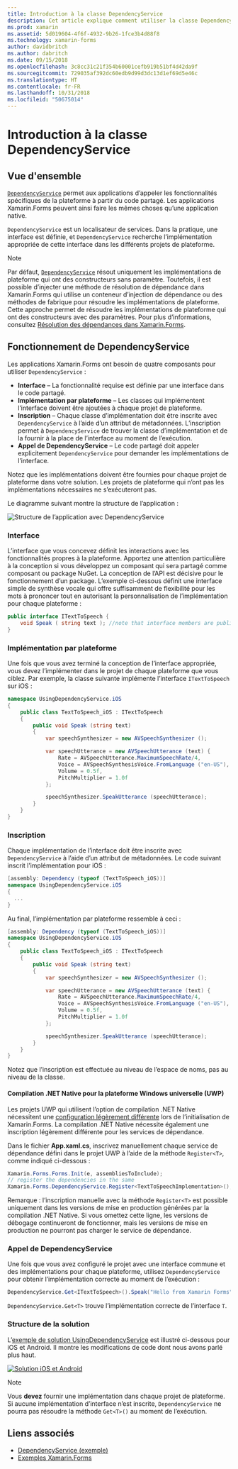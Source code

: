```yaml
---
title: Introduction à la classe DependencyService
description: Cet article explique comment utiliser la classe DependencyService de Xamarin.Forms pour accéder aux fonctionnalités natives de chaque plateforme.
ms.prod: xamarin
ms.assetid: 5d019604-4f6f-4932-9b26-1fce3b4d88f8
ms.technology: xamarin-forms
author: davidbritch
ms.author: dabritch
ms.date: 09/15/2018
ms.openlocfilehash: 3c8cc31c21f354b60001cefb919b51bf4d42da9f
ms.sourcegitcommit: 729035af392dc60edb9d99d3dc13d1ef69d5e46c
ms.translationtype: HT
ms.contentlocale: fr-FR
ms.lasthandoff: 10/31/2018
ms.locfileid: "50675014"
---
```

# <a name="introduction-to-dependencyservice"></a>Introduction à la classe DependencyService

## <a name="overview"></a>Vue d'ensemble

[`DependencyService`](xref:Xamarin.Forms.DependencyService) permet aux applications d’appeler les fonctionnalités spécifiques de la plateforme à partir du code partagé. Les applications Xamarin.Forms peuvent ainsi faire les mêmes choses qu’une application native.

`DependencyService` est un localisateur de services. Dans la pratique, une interface est définie, et `DependencyService` recherche l’implémentation appropriée de cette interface dans les différents projets de plateforme.

> [!NOTE]
> Par défaut, [`DependencyService`](xref:Xamarin.Forms.DependencyService) résout uniquement les implémentations de plateforme qui ont des constructeurs sans paramètre. Toutefois, il est possible d’injecter une méthode de résolution de dépendance dans Xamarin.Forms qui utilise un conteneur d’injection de dépendance ou des méthodes de fabrique pour résoudre les implémentations de plateforme. Cette approche permet de résoudre les implémentations de plateforme qui ont des constructeurs avec des paramètres. Pour plus d’informations, consultez [Résolution des dépendances dans Xamarin.Forms](~/xamarin-forms/internals/dependency-resolution.md).

## <a name="how-dependencyservice-works"></a>Fonctionnement de DependencyService

Les applications Xamarin.Forms ont besoin de quatre composants pour utiliser `DependencyService` :

- **Interface** &ndash; La fonctionnalité requise est définie par une interface dans le code partagé.
- **Implémentation par plateforme** &ndash; Les classes qui implémentent l’interface doivent être ajoutées à chaque projet de plateforme.
- **Inscription** &ndash; Chaque classe d’implémentation doit être inscrite avec `DependencyService` à l’aide d’un attribut de métadonnées. L’inscription permet à `DependencyService` de trouver la classe d’implémentation et de la fournir à la place de l’interface au moment de l’exécution.
- **Appel de DependencyService** &ndash; Le code partagé doit appeler explicitement `DependencyService` pour demander les implémentations de l’interface.

Notez que les implémentations doivent être fournies pour chaque projet de plateforme dans votre solution. Les projets de plateforme qui n’ont pas les implémentations nécessaires ne s’exécuteront pas.

Le diagramme suivant montre la structure de l’application :

![](introduction-images/overview-diagram.png "Structure de l’application avec DependencyService")

### <a name="interface"></a>Interface

L’interface que vous concevez définit les interactions avec les fonctionnalités propres à la plateforme. Apportez une attention particulière à la conception si vous développez un composant qui sera partagé comme composant ou package NuGet. La conception de l’API est décisive pour le fonctionnement d’un package. L’exemple ci-dessous définit une interface simple de synthèse vocale qui offre suffisamment de flexibilité pour les mots à prononcer tout en autorisant la personnalisation de l’implémentation pour chaque plateforme :

```csharp
public interface ITextToSpeech {
    void Speak ( string text ); //note that interface members are public by default
}
```

### <a name="implementation-per-platform"></a>Implémentation par plateforme

Une fois que vous avez terminé la conception de l’interface appropriée, vous devez l’implémenter dans le projet de chaque plateforme que vous ciblez. Par exemple, la classe suivante implémente l’interface `ITextToSpeech` sur iOS :

```csharp
namespace UsingDependencyService.iOS
{
    public class TextToSpeech_iOS : ITextToSpeech
    {
        public void Speak (string text)
        {
            var speechSynthesizer = new AVSpeechSynthesizer ();

            var speechUtterance = new AVSpeechUtterance (text) {
                Rate = AVSpeechUtterance.MaximumSpeechRate/4,
                Voice = AVSpeechSynthesisVoice.FromLanguage ("en-US"),
                Volume = 0.5f,
                PitchMultiplier = 1.0f
            };

            speechSynthesizer.SpeakUtterance (speechUtterance);
        }
    }
}
```

### <a name="registration"></a>Inscription

Chaque implémentation de l’interface doit être inscrite avec `DependencyService` à l’aide d’un attribut de métadonnées. Le code suivant inscrit l’implémentation pour iOS :

```csharp
[assembly: Dependency (typeof (TextToSpeech_iOS))]
namespace UsingDependencyService.iOS
{
  ...
}
```

Au final, l’implémentation par plateforme ressemble à ceci :

```csharp
[assembly: Dependency (typeof (TextToSpeech_iOS))]
namespace UsingDependencyService.iOS
{
    public class TextToSpeech_iOS : ITextToSpeech
    {
        public void Speak (string text)
        {
            var speechSynthesizer = new AVSpeechSynthesizer ();

            var speechUtterance = new AVSpeechUtterance (text) {
                Rate = AVSpeechUtterance.MaximumSpeechRate/4,
                Voice = AVSpeechSynthesisVoice.FromLanguage ("en-US"),
                Volume = 0.5f,
                PitchMultiplier = 1.0f
            };

            speechSynthesizer.SpeakUtterance (speechUtterance);
        }
    }
}
```

Notez que l’inscription est effectuée au niveau de l’espace de noms, pas au niveau de la classe.

#### <a name="universal-windows-platform-net-native-compilation"></a>Compilation .NET Native pour la plateforme Windows universelle (UWP)

Les projets UWP qui utilisent l’option de compilation .NET Native nécessitent une [configuration légèrement différente](~/xamarin-forms/platform/windows/installation/index.md#target-invocation-exception) lors de l’initialisation de Xamarin.Forms. La compilation .NET Native nécessite également une inscription légèrement différente pour les services de dépendance.

Dans le fichier **App.xaml.cs**, inscrivez manuellement chaque service de dépendance défini dans le projet UWP à l’aide de la méthode `Register<T>`, comme indiqué ci-dessous :

```csharp
Xamarin.Forms.Forms.Init(e, assembliesToInclude);
// register the dependencies in the same
Xamarin.Forms.DependencyService.Register<TextToSpeechImplementation>();
```

Remarque : l’inscription manuelle avec la méthode `Register<T>` est possible uniquement dans les versions de mise en production générées par la compilation .NET Native. Si vous omettez cette ligne, les versions de débogage continueront de fonctionner, mais les versions de mise en production ne pourront pas charger le service de dépendance.

### <a name="call-to-dependencyservice"></a>Appel de DependencyService

Une fois que vous avez configuré le projet avec une interface commune et des implémentations pour chaque plateforme, utilisez `DependencyService` pour obtenir l’implémentation correcte au moment de l’exécution :

```csharp
DependencyService.Get<ITextToSpeech>().Speak("Hello from Xamarin Forms");
```

`DependencyService.Get<T>` trouve l’implémentation correcte de l’interface `T`.

### <a name="solution-structure"></a>Structure de la solution

L’[exemple de solution UsingDependencyService](https://developer.xamarin.com/samples/UsingDependencyService/) est illustré ci-dessous pour iOS et Android. Il montre les modifications de code dont nous avons parlé plus haut.

 [![Solution iOS et Android](introduction-images/solution-sml.png "Structure de l’exemple de solution DependencyService")](introduction-images/solution.png#lightbox "Structure de l’exemple de solution DependencyService")

> [!NOTE]
> Vous **devez** fournir une implémentation dans chaque projet de plateforme. Si aucune implémentation d’interface n’est inscrite, `DependencyService` ne pourra pas résoudre la méthode `Get<T>()` au moment de l’exécution.

## <a name="related-links"></a>Liens associés

- [DependencyService (exemple)](https://developer.xamarin.com/samples/xamarin-forms/UsingDependencyService/)
- [Exemples Xamarin.Forms](https://developer.xamarin.com/samples/xamarin-forms/all/)
